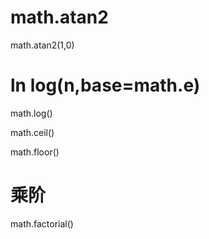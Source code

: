 # math.atan2
math.atan2(1,0)


# ln log(n,base=math.e)
math.log()

math.ceil()

math.floor()


# 乘阶
math.factorial()

